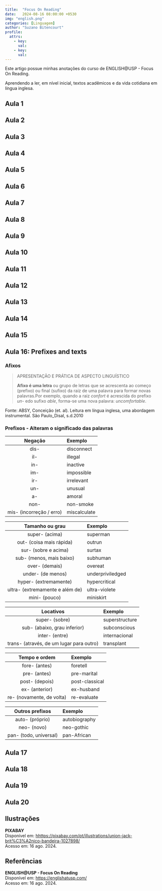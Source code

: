 ```yaml
---
title:  "Focus On Reading"
date:   2024-08-16 08:00:00 +0530
img: "english.png"
categories: [Linguagem]
author: "Suzano Bitencourt"
profile:
  attrs:
    - key: 
      val: 
    - key: 
      val: 
---
```


Este artigo possue minhas anotações do curso de ENGLISH@USP - Focus On Reading.

<!--more-->

Aprendendo a ler, em nível inicial, textos acadêmicos e da vida cotidiana em língua inglesa.

## Aula 1

## Aula 2

## Aula 3

## Aula 4

## Aula 5

## Aula 6

## Aula 7

## Aula 8

## Aula 9

## Aula 10

## Aula 11

## Aula 12

## Aula 13

## Aula 14

## Aula 15

## Aula 16: Prefixes and texts

### Afixos
> APRESENTAÇÃO E PRÁTICA DE ASPECTO LINGUÍSTICO
>
> **Afixo é uma letra** ou grupo de letras que se acrescenta ao começo (prefixo) ou final (sufixo) da raiz de uma palavra para formar novas palavras.Por exemplo, quando a raiz _confort_ é acrescida do prefixo _un-_ edo sufixo _able_, forma-se uma nova palavra: _uncomfortable_.

Fonte: ABSY, Conceição (et. al). Leitura em língua inglesa, uma abordagem instrumental. São Paulo_Disal, s.d.2010

### Prefixos - Alteram o significado das palavras

| Negação | Exemplo |
| :-----: | :------ |
| dis- | disconnect |
| il- | illegal |
| in- | inactive |
| im- | impossible |
| ir- | irrelevant |
| un- | unusual |
| a- | amoral |
| non- | non-smoke |
| mis- (incorreção / erro) | miscalculate |

| Tamanho ou grau | Exemplo |
| :-------------: | :------ |
| super- (acima) | superman |
| out- (coisa mais rápida) | outrun |
| sur- (sobre e acima) | surtax |
| sub- (menos, mais baixo) | subhuman |
| over- (demais) | overeat |
| under- (de menos) | underpriviledged |
| hyper- (extremamente) | hypercritical |
| ultra- (extremamente e além de) | ultra-violete |
| mini- (pouco) | miniskirt |

| Locativos | Exemplo |
| :-------: | :------ |
| super- (sobre) | superstructure |
| sub- (abaixo, grau inferior) | subconscious |
| inter- (entre) | internacional |
| trans- (através, de um lugar para outro) | transplant |

| Tempo e ordem | Exemplo |
| :-----------: | :------ |
| fore- (antes) | foretell |
| pre- (antes) | pre-marital |
| post- (depois) | post-classical |
| ex- (anterior) | ex-husband |
| re- (novamente, de volta) | re-evaluate |

| Outros prefixos | Exemplo |
| :-------------: | :------ |
| auto- (próprio) | autobiography |
| neo- (novo) | neo-gothic |
| pan- (todo, universal) | pan-African |

## Aula 17

## Aula 18

## Aula 19

## Aula 20

## Ilustrações

**PIXABAY**  
Disponível em: <hhttps://pixabay.com/pt/illustrations/union-jack-brit%C3%A2nico-bandeira-1027898/>  
Acesso em: 16 ago. 2024.

## Referências

**ENGLISH@USP - Focus On Reading**  
Disponível em: <https://englishatusp.com/>  
Acesso em: 16 ago. 2024.